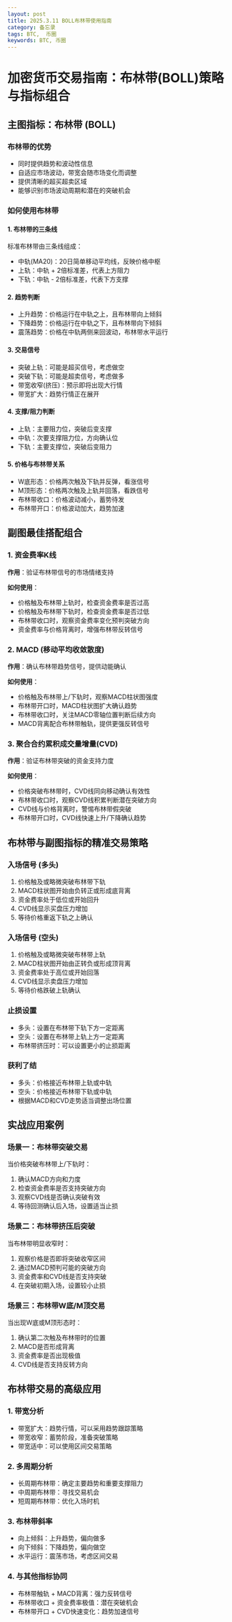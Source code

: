 ```yaml
---
layout: post
title: 2025.3.11 BOLL布林带使用指南
category: 备忘录
tags: BTC,  币圈 
keywords: BTC, 币圈
---
```

# 加密货币交易指南：布林带(BOLL)策略与指标组合

## 主图指标：布林带 (BOLL)

### 布林带的优势
- 同时提供趋势和波动性信息
- 自适应市场波动，带宽会随市场变化而调整
- 提供清晰的超买超卖区域
- 能够识别市场波动周期和潜在的突破机会

### 如何使用布林带

#### 1. 布林带的三条线
标准布林带由三条线组成：
- 中轨(MA20)：20日简单移动平均线，反映价格中枢
- 上轨：中轨 + 2倍标准差，代表上方阻力
- 下轨：中轨 - 2倍标准差，代表下方支撑

#### 2. 趋势判断
- 上升趋势：价格运行在中轨之上，且布林带向上倾斜
- 下降趋势：价格运行在中轨之下，且布林带向下倾斜
- 震荡趋势：价格在中轨两侧来回波动，布林带水平运行

#### 3. 交易信号
- 突破上轨：可能是超买信号，考虑做空
- 突破下轨：可能是超卖信号，考虑做多
- 带宽收窄(挤压)：预示即将出现大行情
- 带宽扩大：趋势行情正在展开

#### 4. 支撑/阻力判断
- 上轨：主要阻力位，突破后变支撑
- 中轨：次要支撑阻力位，方向确认位
- 下轨：主要支撑位，突破后变阻力

#### 5. 价格与布林带关系
- W底形态：价格两次触及下轨并反弹，看涨信号
- M顶形态：价格两次触及上轨并回落，看跌信号
- 布林带收口：价格波动减小，蓄势待发
- 布林带开口：价格波动加大，趋势加速

## 副图最佳搭配组合

### 1. 资金费率K线
**作用**：验证布林带信号的市场情绪支持

**如何使用**：
- 价格触及布林带上轨时，检查资金费率是否过高
- 价格触及布林带下轨时，检查资金费率是否过低
- 布林带收口时，观察资金费率变化预判突破方向
- 资金费率与价格背离时，增强布林带反转信号

### 2. MACD (移动平均收敛散度)
**作用**：确认布林带趋势信号，提供动能确认

**如何使用**：
- 价格触及布林带上/下轨时，观察MACD柱状图强度
- 布林带开口时，MACD柱状图扩大确认趋势
- 布林带收口时，关注MACD零轴位置判断后续方向
- MACD背离配合布林带触轨，提供更强反转信号

### 3. 聚合合约累积成交量增量(CVD)
**作用**：验证布林带突破的资金支持力度

**如何使用**：
- 价格突破布林带时，CVD线同向移动确认有效性
- 布林带收口时，观察CVD线积累判断潜在突破方向
- CVD线与价格背离时，警惕布林带假突破
- 布林带开口时，CVD线快速上升/下降确认趋势

## 布林带与副图指标的精准交易策略

### 入场信号 (多头)
1. 价格触及或略微突破布林带下轨
2. MACD柱状图开始由负转正或形成底背离
3. 资金费率处于低位或开始回升
4. CVD线显示买盘压力增加
5. 等待价格重返下轨之上确认

### 入场信号 (空头)
1. 价格触及或略微突破布林带上轨
2. MACD柱状图开始由正转负或形成顶背离
3. 资金费率处于高位或开始回落
4. CVD线显示卖盘压力增加
5. 等待价格跌破上轨确认

### 止损设置
- 多头：设置在布林带下轨下方一定距离
- 空头：设置在布林带上轨上方一定距离
- 布林带挤压时：可以设置更小的止损距离

### 获利了结
- 多头：价格接近布林带上轨或中轨
- 空头：价格接近布林带下轨或中轨
- 根据MACD和CVD走势适当调整出场位置

## 实战应用案例

### 场景一：布林带突破交易
当价格突破布林带上/下轨时：
1. 确认MACD方向和力度
2. 检查资金费率是否支持突破方向
3. 观察CVD线是否确认突破有效
4. 等待回测确认后入场，设置适当止损

### 场景二：布林带挤压后突破
当布林带明显收窄时：
1. 观察价格是否即将突破收窄区间
2. 通过MACD预判可能的突破方向
3. 资金费率和CVD线是否支持突破
4. 在突破初期入场，设置较小止损

### 场景三：布林带W底/M顶交易
当出现W底或M顶形态时：
1. 确认第二次触及布林带时的位置
2. MACD是否形成背离
3. 资金费率是否出现极值
4. CVD线是否支持反转方向

## 布林带交易的高级应用

### 1. 带宽分析
- 带宽扩大：趋势行情，可以采用趋势跟踪策略
- 带宽收窄：蓄势阶段，准备突破策略
- 带宽适中：可以使用区间交易策略

### 2. 多周期分析
- 长周期布林带：确定主要趋势和重要支撑阻力
- 中周期布林带：寻找交易机会
- 短周期布林带：优化入场时机

### 3. 布林带斜率
- 向上倾斜：上升趋势，偏向做多
- 向下倾斜：下降趋势，偏向做空
- 水平运行：震荡市场，考虑区间交易

### 4. 与其他指标协同
- 布林带触轨 + MACD背离：强力反转信号
- 布林带收口 + 资金费率极值：潜在突破机会
- 布林带开口 + CVD快速变化：趋势加速信号 